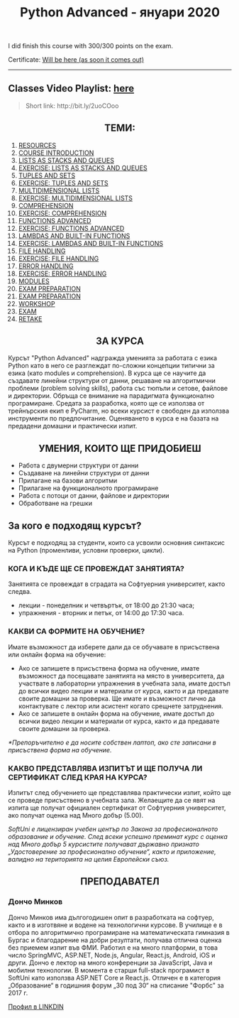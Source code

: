<h1 align="center">Python Advanced - януари 2020</h1>
    <br>

<p>I did finish this course with 300/300 points on the exam.</p>
<p>
    Certificate:
    <a href="#">Will be here (as soon it comes out)</a>
</p>

<hr>
<h2>Classes Video Playlist: <a href="https://www.youtube.com/playlist?list=PLdu5EMqCM5n_VJYA0vOGaaFmuucMciBtQ">here</a></h2>

<blockquote>
    Short link: http://bit.ly/2uoCOoo
</blockquote>

<h2 align="center">ТЕМИ:</h2>
<ol>
    <li><a href="https://softuni.bg/trainings/2496/python-advanced-january-2020#lesson-13120">RESOURCES</a></li>
    <li><a href="https://softuni.bg/trainings/2496/python-advanced-january-2020#lesson-14219">COURSE INTRODUCTION</a></li>
    <li><a href="https://softuni.bg/trainings/2496/python-advanced-january-2020#lesson-14220">LISTS AS STACKS AND QUEUES</a></li>
    <li><a href="https://softuni.bg/trainings/2496/python-advanced-january-2020#lesson-14221">EXERCISE: LISTS AS STACKS AND QUEUES</a></li>
    <li><a href="https://softuni.bg/trainings/2496/python-advanced-january-2020#lesson-14222">TUPLES AND SETS</a></li>
    <li><a href="https://softuni.bg/trainings/2496/python-advanced-january-2020#lesson-14223">EXERCISE: TUPLES AND SETS</a></li>
    <li><a href="https://softuni.bg/trainings/2496/python-advanced-january-2020#lesson-14224">MULTIDIMENSIONAL LISTS</a></li>
    <li><a href="https://softuni.bg/trainings/2496/python-advanced-january-2020#lesson-14225">EXERCISE: MULTIDIMENSIONAL LISTS</a></li>
    <li><a href="https://softuni.bg/trainings/2496/python-advanced-january-2020#lesson-14226">COMPREHENSION</a></li>
    <li><a href="https://softuni.bg/trainings/2496/python-advanced-january-2020#lesson-14227">EXERCISE: COMPREHENSION</a></li>
    <li><a href="https://softuni.bg/trainings/2496/python-advanced-january-2020#lesson-14228">FUNCTIONS ADVANCED</a></li>
    <li><a href="https://softuni.bg/trainings/2496/python-advanced-january-2020#lesson-14229">EXERCISE: FUNCTIONS ADVANCED</a></li>
    <li><a href="https://softuni.bg/trainings/2496/python-advanced-january-2020#lesson-14230">LAMBDAS AND BUILT-IN FUNCTIONS</a></li>
    <li><a href="https://softuni.bg/trainings/2496/python-advanced-january-2020#lesson-14231">EXERCISE: LAMBDAS AND BUILT-IN FUNCTIONS</a></li>
    <li><a href="https://softuni.bg/trainings/2496/python-advanced-january-2020#lesson-14232">FILE HANDLING</a></li>
    <li><a href="https://softuni.bg/trainings/2496/python-advanced-january-2020#lesson-14233">EXERCISE: FILE HANDLING</a></li>
    <li><a href="https://softuni.bg/trainings/2496/python-advanced-january-2020#lesson-14234">ERROR HANDLING</a></li>
    <li><a href="https://softuni.bg/trainings/2496/python-advanced-january-2020#lesson-14235">EXERCISE: ERROR HANDLING</a></li>
    <li><a href="https://softuni.bg/trainings/2496/python-advanced-january-2020#lesson-14236">MODULES</a></li>
    <li><a href="https://softuni.bg/trainings/2496/python-advanced-january-2020#lesson-14238">EXAM PREPARATION</a></li>
    <li><a href="https://softuni.bg/trainings/2496/python-advanced-january-2020#lesson-14239">EXAM PREPARATION</a></li>
    <li><a href="https://softuni.bg/trainings/2496/python-advanced-january-2020#lesson-14240">WORKSHOP</a></li>
    <li><a href="https://softuni.bg/trainings/2496/python-advanced-january-2020#lesson-14241">EXAM</a></li>
    <li><a href="https://softuni.bg/trainings/2496/python-advanced-january-2020#lesson-14242">RETAKE</a></li>
</ol>

<h2 align="center">ЗА КУРСА</h2>
    <p>
        Курсът "Python Advanced" надгражда уменията за работата с езика Python като в него се разглеждат по-сложни концепции типични за езика (като modules и comprehension). В курса ще се научите да създавате линейни структури от данни, решаване на алгоритмични проблеми (problem solving skills), работа със тюпъли и сетове, файлове и директории. Обръща се внимание на парадигмата функционално програмиране. Средата за разработка, която ще се използва от трейнърския екип е PyCharm, но всеки курсист е свободен да използва инструменти по предпочитание. Оценяването в курса е на базата на предадени домашни и практически изпит.
    </p>

<h2 align="center">УМЕНИЯ, КОИТО ЩЕ ПРИДОБИЕШ</h2>
    <ul>
        <li>Работа с двумерни структури от данни</li>
        <li>Създаване на линейни структури от данни</li>
        <li>Прилагане на базови алгоритми</li>
        <li>Прилагане на функционалното програмиране</li>
        <li>Работа с потоци от данни, файлове и директории</li>
        <li>Обработване на грешки</li>
    </ul>

<h2>За кого е подходящ курсът?</h2>
    <p>Курсът е подходящ за студенти, които са усвоили основния синтаксис на Python (променливи, условни проверки, цикли).</p>

<h3>КОГА И КЪДЕ ЩЕ СЕ ПРОВЕЖДАТ ЗАНЯТИЯТА?</h3>
    <p>Занятията се провеждат в сградата на Софтуерния университет, както следва.</p>
    <ul>
        <li>лекции - понеделник и четвъртък, от 18:00 до 21:30 часа;</li>
        <li>упражнения - вторник и петък, от 14:00 до 17:30 часа.</li>
    </ul>

<h3>КАКВИ СА ФОРМИТЕ НА ОБУЧЕНИЕ?</h3>
    <p>Имате възможност да изберете дали да се обучавате в присъствена или онлайн форма на обучение:</p>
    <ul>
        <li>Ако се запишете в присъствена форма на обучение, имате възможност да посещавате занятията на място в университета,  да участвате в лабораторни упражнения в учебната зала, имате достъп до всички видео лекции и материали от курса, както и да предавате своите домашни за проверка. Ще имате и възможност лично да контактувате с лектор или асистент когато срещнете затруднения.</li>
        <li>Ако се запишете в онлайн форма на обучение, имате достъп до всички видео лекции и материали от курса, както и да предавате своите домашни за проверка.</li>
    </ul>
    <p><i>*Препоръчително е да носите собствен лаптоп, ако сте записани в присъствена форма на обучение.</i></p>

<h3>КАКВО ПРЕДСТАВЛЯВА ИЗПИТЪТ И ЩЕ ПОЛУЧА ЛИ СЕРТИФИКАТ СЛЕД КРАЯ НА КУРСА?</h3>
    <p>Изпитът след обучението ще представлява практически изпит, който ще се проведе присъствено в учебната зала. Желаещите да се явят на изпита ще получат официален сертификат от Софтуерния университет, ако получат оценка над Много добър (5.00).</p>


<p><i>SoftUni е лицензиран учебен център по Закона за професионалното образование и обучение. След всеки успешно преминат курс с оценка над Много добър 5 курсистите получават държавно признато „Удостоверение за професионално обучение“, както и приложение, валидно на територията на целия Европейски съюз.</i></p>
    
<h2 align="center">ПРЕПОДАВАТЕЛ</h2>
    <h3>Дончо Минков</h3>
    <p>Дончо Минков има дългогодишен опит в разработката на софтуер, както и в изготвяне и водене на технологични курсове. В училище е в отбора по алгоритмично програмиране на математическата гимназия в Бургас и благодарение на добри резултати, получава отлична оценка без приемем изпит във ФМИ. Работил е на много платформи, в това число SpringMVC, ASP.NET, Node.js, Angular, React.js, Android, iOS и други. Дончо е лектор на много конференции за JavaScript, Java и мобилни технологии. В момента е старши full-stack програмист в SoftUni като използва ASP.NET Core и React.js. Отличен е в категория „Образование“ в годишния форум „30 под 30“ на списание "Форбс" за 2017 г.</p>
    
<a href="https://www.linkedin.com/authwall?trk=gf&trkInfo=AQFcc89MwY02UQAAAW9sAUB447S_ApMzxSESXPrIw2eif0KV6XBu_zMCusZnB77B5mK4NJ6UPjy-a_MrtTM5ibcqyZxcK2ZpHt1Hi2NB9phD9KlL2i_O_5jvqJbZ-QT4YSR2YTg=&originalReferer=&sessionRedirect=https%3A%2F%2Fwww.linkedin.com%2Fin%2Fdonchominkov">Профил в LINKDIN</a>


    
    
    
